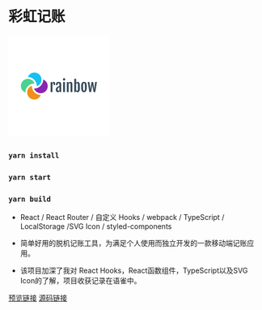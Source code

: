 

# 彩虹记账
![rainbow](https://raw.githubusercontent.com/Gouson/icebookkeeping-react/main/public/rainbow.png)

### `yarn install`


### `yarn start`


### `yarn build`


* React / React Router / 自定义 Hooks / webpack / TypeScript / LocalStorage /SVG Icon / styled-components

* 简单好用的脱机记账工具，为满足个人使用而独立开发的一款移动端记账应用。

* 该项目加深了我对 React Hooks，React函数组件，TypeScript以及SVG Icon的了解，项目收获记录在语雀中。


[预览链接](https://gouson.github.io/rainbow-bookkeeping)
[源码链接](https://github.com/Gouson/icebookkeeping-react)
